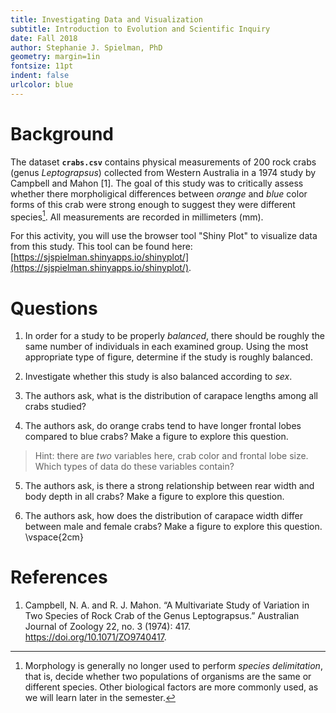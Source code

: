 ```yaml
---
title: Investigating Data and Visualization
subtitle: Introduction to Evolution and Scientific Inquiry
date: Fall 2018
author: Stephanie J. Spielman, PhD
geometry: margin=1in
fontsize: 11pt
indent: false
urlcolor: blue
---
```


# Background

The dataset **`crabs.csv`** contains physical measurements of 200 rock crabs (genus *Leptograpsus*) collected from Western Australia in a 1974 study by Campbell and Mahon [1]. The goal of this study was to critically assess whether there morpholigical differences between *orange* and *blue* color forms of this crab were strong enough to suggest they were different species[^1]. All measurements are recorded in millimeters (mm).



For this activity, you will use the browser tool "Shiny Plot" to visualize data from this study. This tool can be found here: [https://sjspielman.shinyapps.io/shinyplot/](https://sjspielman.shinyapps.io/shinyplot/).


# Questions

1. In order for a study to be properly *balanced*, there should be roughly the same number of individuals in each examined group. Using the most appropriate type of figure, determine if the study is roughly balanced.

2. Investigate whether this study is also balanced according to *sex*. 

3. The authors ask, what is the distribution of carapace lengths among all crabs studied?

4. The authors ask, do orange crabs tend to have longer frontal lobes compared to blue crabs? Make a figure to explore this question.
> Hint: there are *two* variables here, crab color and frontal lobe size. Which types of data do these variables contain?

5. The authors ask, is there a strong relationship between rear width and body depth in all crabs? Make a figure to explore this question.

6. The authors ask, how does the distribution of carapace width differ between male and female crabs? Make a figure to explore this question.
\vspace{2cm} 

# References

1. Campbell, N. A. and R. J. Mahon. “A Multivariate Study of Variation in Two Species of Rock Crab of the Genus Leptograpsus.” Australian Journal of Zoology 22, no. 3 (1974): 417. https://doi.org/10.1071/ZO9740417.



[^1]: Morphology is generally no longer used to perform *species delimitation*, that is, decide whether two populations of organisms are the same or different species. Other biological factors are more commonly used, as we will learn later in the semester.



